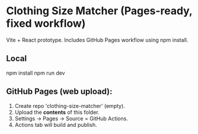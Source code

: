# Clothing Size Matcher (Pages-ready, fixed workflow)
Vite + React prototype. Includes GitHub Pages workflow using npm install.

## Local
npm install
npm run dev

## GitHub Pages (web upload):
1) Create repo 'clothing-size-matcher' (empty).
2) Upload the **contents** of this folder.
3) Settings → Pages → Source = GitHub Actions.
4) Actions tab will build and publish.
